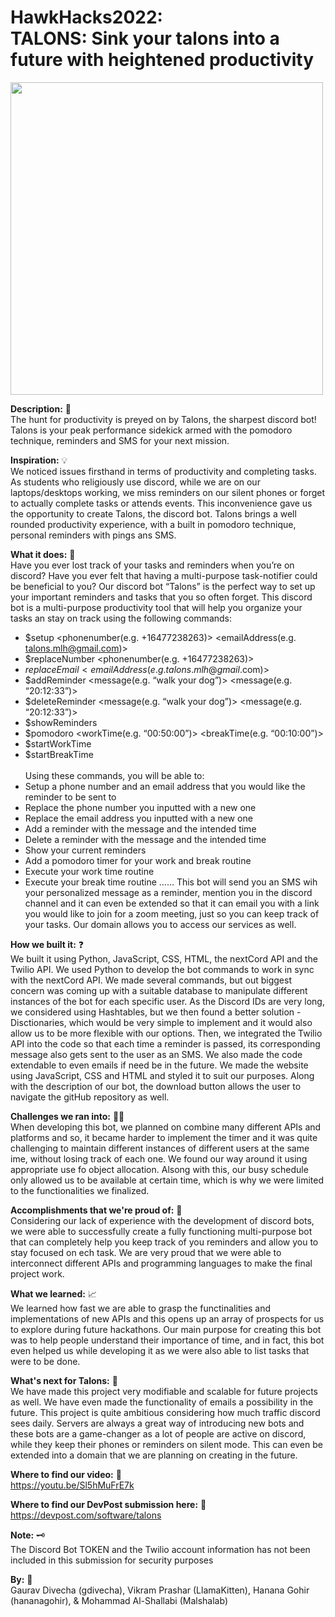 # <strong>HawkHacks2022:</strong><br/> TALONS: Sink your talons into a future with heightened productivity

<img src=https://cdn.discordapp.com/attachments/975045520626163772/975402674373660682/189A5203-78EC-473B-A794-26793EF12D08.jpg width="500">

<strong>Description:</strong> :microscope:<br />
The hunt for productivity is preyed on by Talons, the sharpest discord bot! Talons is your peak performance sidekick armed with the pomodoro technique, reminders and SMS for your next mission.

<strong>Inspiration:</strong> :bulb:<br />
We noticed issues firsthand in terms of productivity and completing tasks. As students who religiously use discord, while we are on our laptops/desktops working, we miss reminders on our silent phones or forget to actually complete tasks or attends events. This inconvenience gave us the opportunity to create Talons, the discord bot. Talons brings a well rounded productivity experience, with a built in pomodoro technique, personal reminders with pings ans SMS.

<strong>What it does:</strong> :dart:<br />
Have you ever lost track of your tasks and reminders when you’re on discord? Have you ever felt that having a multi-purpose task-notifier could be beneficial to you? Our discord bot “Talons” is the perfect way to set up your important reminders and tasks that you so often forget. This discord bot is a multi-purpose productivity tool that will help you organize your tasks an stay on track using the following commands:
- $setup <phonenumber(e.g. +16477238263)> <emailAddress(e.g. talons.mlh@gmail.com)>
- $replaceNumber <phonenumber(e.g. +16477238263)> 
- $replaceEmail <emailAddress(e.g. talons.mlh@gmail$.com)>
- $addReminder <message(e.g. “walk your dog”)> <message(e.g. “20:12:33”)>
- $deleteReminder <message(e.g. “walk your dog”)> <message(e.g. “20:12:33”)>
- $showReminders
- $pomodoro <workTime(e.g. “00:50:00”)> <breakTime(e.g. “00:10:00”)>
- $startWorkTime
- $startBreakTime<br /><br />
Using these commands, you will be able to:
- Setup a phone number and an email address that you would like the reminder to be sent to
- Replace the phone number you inputted with a new one
- Replace the email address you inputted with a new one
- Add a reminder with the message and the intended time
- Delete a reminder with the message and the intended time
- Show your current reminders
- Add a pomodoro timer for your work and break routine
- Execute your work time routine
- Execute your break time routine
……
This bot will send you an SMS wih your personalized message as a reminder, mention you in the discord channel and it can even be extended so that it can email you with a link you would like to join for a zoom meeting, just so you can keep track of your tasks. Our domain allows you to access our services as well.

<strong>How we built it:</strong> :question:<br />
We built it using Python, JavaScript, CSS, HTML, the nextCord API and the Twilio API. We used Python to develop the bot commands to work in sync with the nextCord API. We made several commands, but out biggest concern was coming up with a suitable database to manipulate different instances of the bot for each specific user. As the Discord IDs are very long, we considered using Hashtables, but we then found a better solution - Disctionaries, which would be very simple to implement and it would also allow us to be more flexible with our options. Then, we integrated the Twilio API into the code so that each time a reminder is passed, its corresponding message also gets sent to the user as an SMS. We also made the code extendable to even emails if need be in the future. We made the website using JavaScript, CSS and HTML and styled it to suit our purposes. Along with the description of our bot, the download button allows the user to navigate the gitHub repository as well.

<strong>Challenges we ran into:</strong> :face_with_spiral_eyes:	<br />
When developing this bot, we planned on combine many different APIs and platforms and so, it became harder to implement the timer and it was quite challenging to maintain different instances of different users at the same ime, without losing track of each one. We found our way around it using appropriate use fo object allocation. Alsong with this, our busy schedule only allowed us to be available at  certain time, which is why we were limited to the functionalities we finalized.

<strong>Accomplishments that we're proud of:</strong> :mechanical_arm:<br /> 
Considering our lack of experience with the development of discord bots, we were able to successfully create a fully functioning multi-purpose bot that can completely help you keep track of you reminders and allow you to stay focused on ech task. We are very proud that we were able to interconnect different APIs and programming languages to make the final project work.

<strong>What we learned:</strong> :chart_with_upwards_trend:<br />
We learned how fast we are able to grasp the functinalities and implementations of new APIs and this opens up an array of prospects for us to explore during future hackathons. Our main purpose for creating this bot was to help people understand their importance of time, and in fact, this bot even helped us while developing it as we were also able to list tasks that were to be done.

<strong>What's next for Talons:</strong> :eagle:<br />
We have made this project very modifiable and scalable for future projects as well. We have even made the functionality of emails a possibility in the future. This project is quite ambitious considering how much traffic discord sees daily. Servers are always a great way of introducing new bots and these bots are a game-changer as a lot of people are active on discord, while they keep their phones or reminders on silent mode. This can even be extended into a domain that we are planning on creating in the future.

<strong>Where to find our video:</strong> :link:<br />
https://youtu.be/Sl5hMuFrE7k

<strong>Where to find our DevPost submission here:</strong> :link:<br />
https://devpost.com/software/talons

<strong>**Note:**</strong> :old_key:<br />
The Discord Bot TOKEN and the Twilio account information has not been included in this submission for security purposes

<strong>By:</strong> :brain:<br />
Gaurav Divecha (gdivecha), Vikram Prashar (LlamaKitten), Hanana Gohir (hananagohir), & Mohammad Al-Shallabi (Malshalab)
